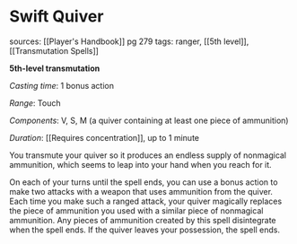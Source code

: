 # Swift Quiver
sources: [[Player's Handbook]] pg 279
tags: ranger, [[5th level]], [[Transmutation Spells]]

**5th-level transmutation**

*Casting time*: 1 bonus action

*Range*: Touch

*Components*: V, S, M (a quiver containing at least one piece of ammunition)

*Duration*: [[Requires concentration]], up to 1 minute

You transmute your quiver so it produces an endless supply of nonmagical ammunition, which seems to leap into your hand when you reach for it.

On each of your turns until the spell ends, you can use a bonus action to make two attacks with a weapon that uses ammunition from the quiver. Each time you make such a ranged attack, your quiver magically replaces the piece of ammunition you used with a similar piece of nonmagical ammunition. Any pieces of ammunition created by this spell disintegrate when the spell ends. If the quiver leaves your possession, the spell ends.
